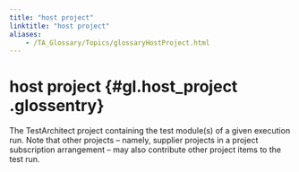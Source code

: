 ```yaml
--- 
title: "host project"
linktitle: "host project"
aliases: 
    - /TA_Glossary/Topics/glossaryHostProject.html
---
```

# host project {#gl.host_project .glossentry}

The TestArchitect project containing the test module\(s\) of a given execution run. Note that other projects – namely, supplier projects in a project subscription arrangement – may also contribute other project items to the test run.

